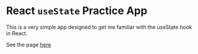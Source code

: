 # React `useState` Practice App

This is a very simple app designed to get me familiar with the useState hook in React.

See the page [here]([https://amazing-strudel-28c067.netlify.app/](https://64b099058031355d429f937e--fluffy-licorice-4531f4.netlify.app/)https://64b099058031355d429f937e--fluffy-licorice-4531f4.netlify.app/)

